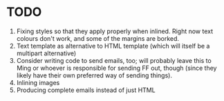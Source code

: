 # TODO

1. Fixing styles so that they apply properly when inlined. Right now text
   colours don't work, and some of the margins are borked.
2. Text template as alternative to HTML template (which will itself be a
   multipart alternative)
3. Consider writing code to send emails, too; will probably leave this to Ming
   or whoever is responsible for sending FF out, though (since they likely have
   their own preferred way of sending things).
4. Inlining images
5. Producing complete emails instead of just HTML
